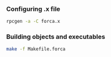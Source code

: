 ### Configuring .x file
```bash
rpcgen -a -C forca.x
```
### Building objects and executables
```bash
make -f Makefile.forca
```